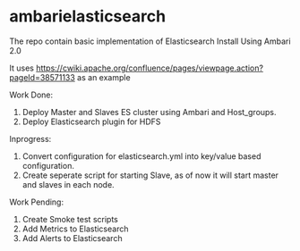 # ambarielasticsearch
The repo contain basic implementation of Elasticsearch Install Using Ambari 2.0

It uses https://cwiki.apache.org/confluence/pages/viewpage.action?pageId=38571133 as an example

Work Done:

1) Deploy Master and Slaves ES cluster using Ambari and Host_groups.
2) Deploy Elasticsearch plugin for HDFS

Inprogress:

1) Convert configuration for elasticsearch.yml into key/value based configuration.
2) Create seperate script for starting Slave, as of now it will start master and slaves in each node.

Work Pending:

1) Create Smoke test scripts
2) Add Metrics to Elasticsearch
3) Add Alerts to Elasticsearch
